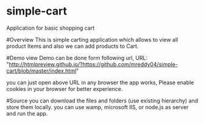 # simple-cart
Application for basic shopping cart


#Overview
This is simple carting application which allows to view all product Items and also we can add products to Cart.

#Demo view
Demo can be done form following url,
URL: "http://htmlpreview.github.io/?https://github.com/mreddy04/simple-cart/blob/master/index.html"

you can just open above URL in any browser the app works, Please enable cookies in your browser for better experience.

#Source
you can download the files and folders (use existing hierarchy) and store them locally. 
you can use wamp, microsoft IIS, or node.js as server and run the app.
